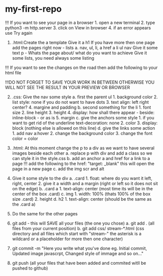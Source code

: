 # my-first-repo

!!! If you want to see your page in a browser
    1. open a new terminal
    2. type python3 -m http.server
    3. click on View in browser
    4. if an error appears use Try again 

1. .html:Create the a template
    Give it a h1
    If you have more then one page add the pages right now - lists
        a. nav, ul, li, a href a li ul nav
    Give it some text p - Whats the page about/ what do you want to achieve
        Give it some lists, you need always some listing

!!! If you want to see the changes on the road then add the following to your html file
    <link href="css/style.css" rel="stylesheet" type="text/css">

!!!DO NOT FORGET TO SAVE YOUR WORK IN BETWEEN OTHERWISE YOU WILL NOT SEE THE RESULT IN YOUR PREVIEW OR BROWSER

2. .css: Give the nav some style
    a. first the parent ul
        1. background color
        2. list style: none if you do not want to have dots
        3. text align: left right center?
        4. margine and padding
    b. second something for the li
        1. font size
        2. line height
        3. height
        4. display: how shall there appear 
            - beside: inline-block
            - or as is
        5. margin
    c. give the anchors some style
        1. if you want to get rid of the underline 
            text-decoration: none
        2. color
        3. display: block (nothing else is allowed on this line)
    d. give the links some action
        1. add nav a:hover
        2. change the background color
        3. change the font color = color

3. .html: At this moment change the p to a div as we want to have several images beside each other
    a. replace p with div and add a class so we can style it in the style.css
    b. add an anchor a and href for a link to a page
        !!! add the following to the href: "target: _blank" this will open the page in a new page
    c. add the img scr and alt

4. Give it some style to the div
    a. .card
        1. float: where do you want it left, right, center
        2. give it a width and a margin (right or left so it does not sit on the edge)
    b. .card a
        1. text-align: center (most time its will be in the center of the box .card)
    c. img 
        1. width: 100% (thats 100% of the box size .card)
        2. height
    d. h2
        1. text-align: center (should be the same as the .card a)

5. Do the same for the other pages

6. git add - this will SAVE all your files (the one you chose)
    a. git add . (all files from your current position)
    b. git add css/ stream-*.html (css directory and all files which start with "stream-" the asterisk is a wildcard or a placeholder for more then one character)

7. git commit -m "Here you write what you've done eg. Initial commit, Updated image javascrpt, Changed style of immage and so on..."

8. git push (all your files that have been added and commited witll be pushed to github)

